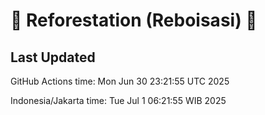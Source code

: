 
# 🌳 Reforestation (Reboisasi) 🌲

## Last Updated

GitHub Actions time: Mon Jun 30 23:21:55 UTC 2025

Indonesia/Jakarta time: Tue Jul  1 06:21:55 WIB 2025
